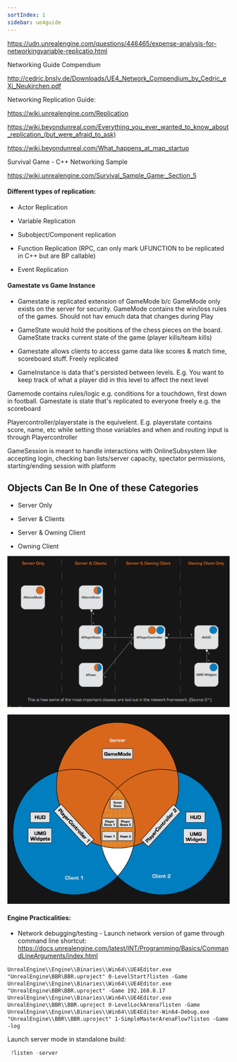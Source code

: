 ```yaml
---
sortIndex: 1
sidebar: ue4guide
---
```


<https://udn.unrealengine.com/questions/446465/expense-analysis-for-networkingvariable-replicatio.html>

Networking Guide Compendium

<http://cedric.bnslv.de/Downloads/UE4_Network_Compendium_by_Cedric_eXi_Neukirchen.pdf>

Networking Replication Guide:

<https://wiki.unrealengine.com/Replication>

<https://wiki.beyondunreal.com/Everything_you_ever_wanted_to_know_about_replication_(but_were_afraid_to_ask)>

<https://wiki.beyondunreal.com/What_happens_at_map_startup>

Survival Game - C++ Networking Sample

<https://wiki.unrealengine.com/Survival_Sample_Game:_Section_5>

#### Different types of replication:

- Actor Replication

- Variable Replication

- Subobject/Component replication

- Function Replication (RPC, can only mark UFUNCTION to be replicated in C++ but are BP callable)

- Event Replication

#### Gamestate vs Game Instance

- Gamestate is replicated extension of GameMode b/c GameMode only exists on the server for security. GameMode contains the win/loss rules of the games. Should not hav emuch data that changes during Play

- GameState would hold the positions of the chess pieces on the board. GameState tracks current state of the game (player kills/team kills)

- Gamestate allows clients to access game data like scores & match time, scoreboard stuff. Freely replicated

- GameInstance is data that's persisted between levels. E.g. You want to keep track of what a player did in this level to affect the next level

Gamemode contains rules/logic e.g. conditions for a touchdown, first down in football. Gamestate is state that's replicated to everyone freely e.g. the scoreboard

Playercontroller/playerstate is the equivelent. E.g. playerstate contains score, name, etc while setting those variables and when and routing input is through Playercontroller

GameSession is meant to handle interactions with OnlineSubsystem like accepting login, checking ban lists/server capacity, spectator permissions, starting/ending session with platform

## Objects Can Be In One of these Categories

- Server Only

- Server & Clients

- Server & Owning Client

- Owning Client

![NetworkingOverview_ObjectsCategories](../_assets/NetworkingOverview_ObjectsCategories.png)

![NetworkOverview_VennDiagram](../_assets/NetworkOverview_VennDiagram.png)

#### Engine Practicalities:

- Network debugging/testing - Launch network version of game through command line shortcut: <https://docs.unrealengine.com/latest/INT/Programming/Basics/CommandLineArguments/index.html>

```batch
UnrealEngine\\Engine\\Binaries\\Win64\\UE4Editor.exe "UnrealEngine\BBR\BBR.uproject" 0-LevelStart?listen -Game
UnrealEngine\\Engine\\Binaries\\Win64\\UE4Editor.exe "UnrealEngine\BBR\BBR.uproject" -Game 192.168.0.17
UnrealEngine\\Engine\\Binaries\\Win64\\UE4Editor.exe
UnrealEngine\\BBR\\BBR.uproject 0-LevelLockArena?listen -Game
UnrealEngine\\Engine\\Binaries\\Win64\\UE4Editor-Win64-Debug.exe "UnrealEngine\\BBR\\BBR.uproject" 1-SimpleMasterArenaFlow?listen -Game -log
```

Launch server mode in standalone build:

```cpp
 ?listen -server
```
